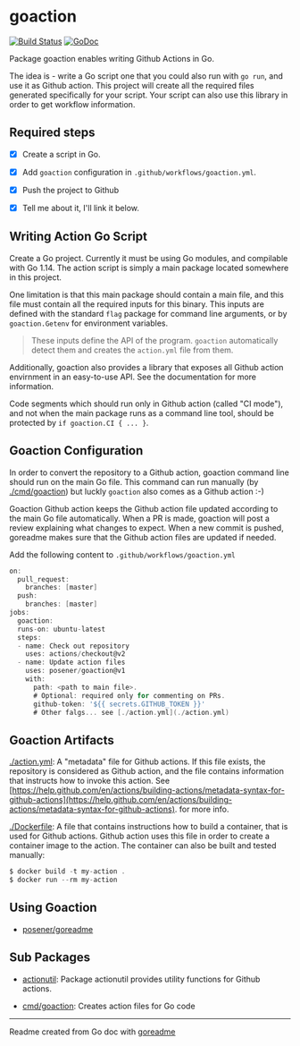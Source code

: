 # goaction

[![Build Status](https://travis-ci.org/posener/goaction.svg?branch=master)](https://travis-ci.org/posener/goaction)
[![GoDoc](https://img.shields.io/badge/pkg.go.dev-doc-blue)](http://pkg.go.dev/github.com/posener/goaction)

Package goaction enables writing Github Actions in Go.

The idea is - write a Go script one that you could also run with `go run`, and use it as Github
action. This project will create all the required files generated specifically for your script. Your
script can also use this library in order to get workflow information.

## Required steps

- [x] Create a script in Go.

- [x] Add `goaction` configuration in `.github/workflows/goaction.yml`.

- [x] Push the project to Github

- [x] Tell me about it, I'll link it below.

## Writing Action Go Script

Create a Go project. Currently it must be using Go modules, and compilable with Go 1.14. The action
script is simply a main package located somewhere in this project.

One limitation is that this main package should contain a main file, and this file must contain all
the required inputs for this binary. This inputs are defined with the standard `flag` package for
command line arguments, or by `goaction.Getenv` for environment variables.

> These inputs define the API of the program. `goaction` automatically detect them and creates the
> `action.yml` file from them.

Additionally, goaction also provides a library that exposes all Github action envirnment in an
easy-to-use API. See the documentation for more information.

Code segments which should run only in Github action (called "CI mode"), and not when the main
package runs as a command line tool, should be protected by `if goaction.CI { ... }`.

## Goaction Configuration

In order to convert the repository to a Github action, goaction command line should run on the main
Go file. This command can run manually (by [./cmd/goaction](./cmd/goaction)) but luckly `goaction` also comes as a
Github action :-)

Goaction Github action keeps the Github action file updated according to the main Go file
automatically. When a PR is made, goaction will post a review explaining what changes to expect.
When a new commit is pushed, goreadme makes sure that the Github action files are updated if needed.

Add the following content to `.github/workflows/goaction.yml`

```go
on:
  pull_request:
    branches: [master]
  push:
    branches: [master]
jobs:
  goaction:
  runs-on: ubuntu-latest
  steps:
  - name: Check out repository
    uses: actions/checkout@v2
  - name: Update action files
    uses: posener/goaction@v1
    with:
      path: <path to main file>.
      # Optional: required only for commenting on PRs.
	  github-token: '${{ secrets.GITHUB_TOKEN }}'
	  # Other falgs... see [./action.yml](./action.yml)
```

## Goaction Artifacts

[./action.yml](./action.yml): A "metadata" file for Github actions. If this file exists, the repository is
considered as Github action, and the file contains information that instructs how to invoke this
action. See [https://help.github.com/en/actions/building-actions/metadata-syntax-for-github-actions](https://help.github.com/en/actions/building-actions/metadata-syntax-for-github-actions).
for more info.

[./Dockerfile](./Dockerfile): A file that contains instructions how to build a container, that is used for Github
actions. Github action uses this file in order to create a container image to the action. The
container can also be built and tested manually:

```go
$ docker build -t my-action .
$ docker run --rm my-action
```

## Using Goaction

* [posener/goreadme]([http://github.com/posener/goreadme](http://github.com/posener/goreadme))

## Sub Packages

* [actionutil](./actionutil): Package actionutil provides utility functions for Github actions.

* [cmd/goaction](./cmd/goaction): Creates action files for Go code

---
Readme created from Go doc with [goreadme](https://github.com/posener/goreadme)
